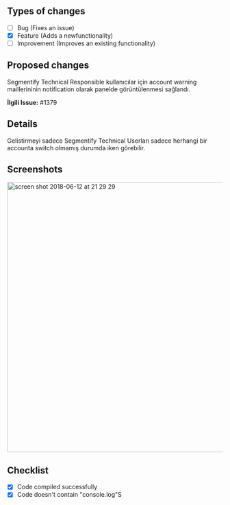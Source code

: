 ## Types of changes

- [ ] Bug (Fixes an issue)
- [X] Feature (Adds a newfunctionality)
- [ ] Improvement (Improves an existing functionality)

## Proposed changes
Segmentify Technical Responsible kullanıcılar için account warning maillerininin notification olarak panelde görüntülenmesi sağlandı.

**İlgili Issue:** #1379

## Details
Gelistirmeyi sadece Segmentify Technical Userları sadece herhangi bir accounta switch olmamış durumda iken görebilir.

## Screenshots
<img width="630" alt="screen shot 2018-06-12 at 21 29 29" src="https://user-images.githubusercontent.com/6072685/41309732-38d3ba4e-6e88-11e8-8d9b-30ef8dd77b17.png">


## Checklist
- [X] Code compiled successfully
- [X] Code doesn't contain "console.log"S

